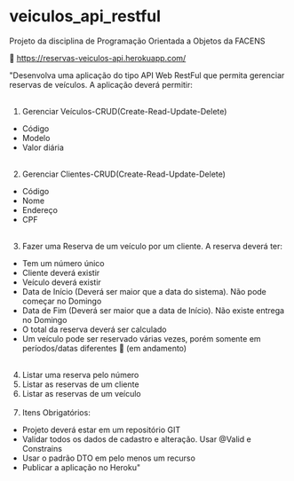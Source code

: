# veiculos_api_restful
Projeto da disciplina de Programação Orientada a Objetos da FACENS

🔗 https://reservas-veiculos-api.herokuapp.com/

"Desenvolva uma aplicação do tipo API Web RestFul que permita gerenciar reservas de veículos. A aplicação deverá permitir:
<br></br>
1. Gerenciar Veículos-CRUD(Create-Read-Update-Delete)
- Código
- Modelo
- Valor diária
 <br></br>
2. Gerenciar Clientes-CRUD(Create-Read-Update-Delete)
- Código
- Nome
- Endereço
- CPF
 <br></br>
3. Fazer uma Reserva de um veículo por um cliente. A reserva deverá ter:<br>
- Tem um número único<br>
- Cliente deverá existir<br>
- Veículo deverá existir<br>
- Data de Início (Deverá ser maior que a data do sistema). Não pode começar no Domingo<br>
- Data de Fim (Deverá ser maior que a data de Início). Não existe entrega no Domingo<br>
- O total da reserva deverá ser calculado<br>
- Um veículo pode ser reservado várias vezes, porém somente em períodos/datas diferentes 🚧 (em andamento) 
<br></br>
4. Listar uma reserva pelo número
5. Listar as reservas de um cliente
6. Listar as reservas de um veículo
<br></br>
7. Itens Obrigatórios:

- Projeto deverá estar em um repositório GIT<br>
- Validar todos os dados de cadastro e alteração. Usar @Valid e Constrains<br>
- Usar o padrão DTO em pelo menos um recurso<br>
- Publicar a aplicação no Heroku"<br>
